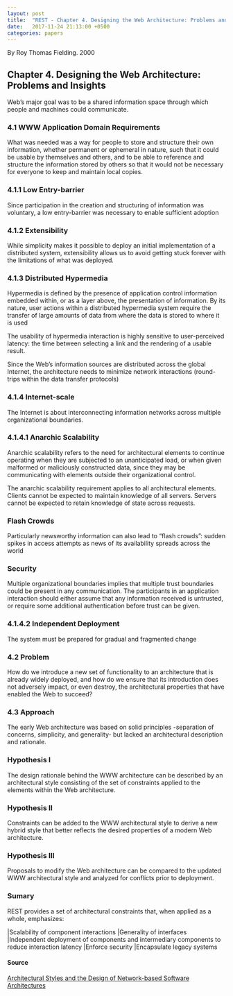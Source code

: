 ```yaml
---
layout: post
title:  "REST - Chapter 4. Designing the Web Architecture: Problems and Insights"
date:   2017-11-24 21:13:00 +0500
categories: papers
---
```


By Roy Thomas Fielding. 2000

## Chapter 4. Designing the Web Architecture: Problems and Insights
Web’s major goal was to be a shared information space through which people and machines could communicate.

### 4.1 WWW Application Domain Requirements
What was needed was a way for people to store and structure their own information, whether permanent or ephemeral in nature, such that it could be usable by themselves and others, and to be able to reference and structure the information stored by others so that it would not be necessary for everyone to keep and maintain local copies.

### 4.1.1 Low Entry-barrier
Since participation in the creation and structuring of information was voluntary, a low entry-barrier was necessary to enable sufficient adoption

### 4.1.2 Extensibility
While simplicity makes it possible to deploy an initial implementation of a distributed system, extensibility allows us to avoid getting stuck forever with the limitations of what was deployed.

### 4.1.3 Distributed Hypermedia
Hypermedia is defined by the presence of application control information embedded within, or as a layer above, the presentation of information.  By its nature, user actions within a distributed hypermedia system require the transfer of large amounts of data from where the data is stored to where it is used

The usability of hypermedia interaction is highly sensitive to user-perceived latency: the time between selecting a link and the rendering of a usable result.

Since the Web’s information sources are distributed across the global Internet, the architecture needs to minimize network interactions (round-trips within the data transfer protocols)

### 4.1.4 Internet-scale
The Internet is about interconnecting information networks across multiple organizational boundaries.

### 4.1.4.1 Anarchic Scalability
Anarchic scalability refers to the need for architectural elements to continue operating when they are subjected to an unanticipated load, or when given malformed or maliciously constructed data, since they may be communicating with elements outside their organizational control.

The anarchic scalability requirement applies to all architectural elements. Clients cannot be expected to maintain knowledge of all servers. Servers cannot be expected to retain knowledge of state across requests.

### Flash Crowds
Particularly newsworthy information can also lead to “flash crowds”: sudden spikes in access attempts as news of its availability spreads across the world

### Security
Multiple organizational boundaries implies that multiple trust boundaries could be present in any communication.  The participants in an application interaction should either assume that any information received is untrusted, or require some additional authentication before trust can be given.

### 4.1.4.2 Independent Deployment
The system must be prepared for gradual and fragmented change

### 4.2 Problem
How do we introduce a new set of functionality to an architecture that is already widely deployed, and how do we ensure that its introduction does not adversely impact, or even destroy, the architectural properties that have enabled the Web to succeed?

### 4.3 Approach
The early Web architecture was based on solid principles -separation of concerns, simplicity, and generality- but lacked an architectural description and rationale.

### Hypothesis I
The design rationale behind the WWW architecture can be described by an architectural style consisting of the set of constraints
applied to the elements within the Web architecture.

### Hypothesis II
Constraints can be added to the WWW architectural style to derive a new hybrid style that better reflects the desired properties of a modern Web architecture.

### Hypothesis III
Proposals to modify the Web architecture can be compared to the updated WWW architectural style and analyzed for conflicts prior to deployment.

### Sumary
REST provides a set of architectural constraints that, when applied as a whole, emphasizes: 

|Scalability of component interactions
|Generality of interfaces
|Independent deployment of components and intermediary components to reduce interaction latency
|Enforce security
|Encapsulate legacy systems

#### Source
[Architectural Styles and the Design of Network-based Software Architectures][rest]

[rest]: http://www.ics.uci.edu/~fielding/pubs/dissertation/top.htm